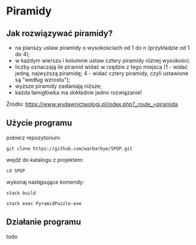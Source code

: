 # Piramidy


## Jak rozwiązywać piramidy?

* na planszy ustaw piramidy o wysokościach od 1 do n (przykładzie od 1 do 4);
* w każdym wierszu i kolumnie ustaw cztery piramidy różnej wysokości;
* liczby oznaczają ile piramid widać w rzędzie z tego miejsca (1 - widać jedną, najwyższą piramidę; 4 - widać cztery piramidy, czyli ustawione są "według wzrostu");
* wyższe piramidy zasłaniają niższe;
* każda łamigłówka ma dokładnie jedno rozwiązanie!

Źródło: https://www.wydawnictwologi.pl/index.php?_route_=piramida

## Użycie programu 

pobierz repozytorium:

```
git clone https://github.com/warbarbye/SPOP.git

```
wejdź do katalogu z projektem:

```
cd SPOP
```

wykonaj następujące komendy:

```
stack build

stack exec PyramidPuzzle-exe
```


## Działanie programu


todo

